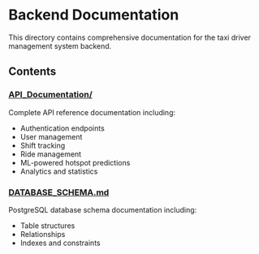 # Backend Documentation

This directory contains comprehensive documentation for the taxi driver management system backend.

## Contents

### [API_Documentation/](./API_Documentation/)
Complete API reference documentation including:
- Authentication endpoints
- User management
- Shift tracking
- Ride management  
- ML-powered hotspot predictions
- Analytics and statistics

### [DATABASE_SCHEMA.md](./DATABASE_SCHEMA.md)
PostgreSQL database schema documentation including:
- Table structures
- Relationships
- Indexes and constraints

